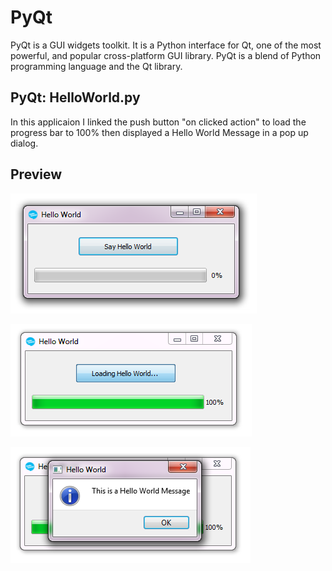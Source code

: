 # PyQt
PyQt is a GUI widgets toolkit. It is a Python interface for Qt, one of the most powerful, and popular cross-platform GUI library. PyQt is a blend of Python programming language and the Qt library.

## PyQt: HelloWorld.py
In this applicaion I linked the push button "on clicked action" to load the progress bar to 100% then displayed a Hello World Message in a pop up dialog.

## Preview
![Alt text](/img/preview1.png "First Preview")

![Alt text](/img/preview2.png "Second Preview")

![Alt text](/img/preview3.png "Final Preview")
